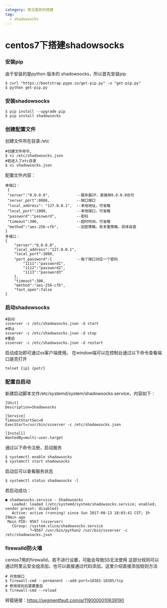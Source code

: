 ```yaml
---
category: 常见服务的搭建
tag:
  - shadowsocks
---
```


# centos7下搭建shadowsocks

### 安装pip

由于安装的是python 版本的 shadowsocks，所以首先安装pip

```
$ curl "https://bootstrap.pypa.io/get-pip.py" -o "get-pip.py"
$ python get-pip.py
```

### 安装shadowsocks

```
$ pip install --upgrade pip
$ pip install shadowsocks
```

### 创建配置文件

创建文件所在目录:/etc

```
#创建文件命令,
$ vi /etc/shadowsocks.json
#若进入了etc目录
$ vi shadowsocks.json
```

配置文件内容：

```
单端口：
 {
 "server":"0.0.0.0",            --服务器IP，直接用0.0.0.0也可
 "server_port":8888,            --端口端口
 "local_address": "127.0.0.1",  --本地地址，可省略
 "local_port":1080,             --本地端口，可省略
 "password":"password",         --密码
 "timeout":300,                 --超时时间，可省略
 "method":"aes-256-cfb",        --加密策略，有多重策略，具体自查
}
多端口：
{
    "server":"0.0.0.0",
    "local_address":"127.0.0.1",
    "local_port":1080,
    "port_password":{           --每个端口对应一个密码
        "1111":"password1",
        "1112":"password2",
        "1113":"password3"
    },
    "timeout":300,
    "method":"aes-256-cfb",
    "fast_open":false
}
```

### 启动shadowsocks

```
#启动
ssserver -c /etc/shadowsocks.json -d start
#停止
ssserver -c /etc/shadowsocks.json -d stop
#重启
ssserver -c /etc/shadowsocks.json -d restart
```

启动成功即可通过ss客户端使用。
在window端可以在控制台通过以下命令查看端口是否打开

```
telnet {ip} {potr}
```

### 配置自启动

新建启动脚本文件/etc/systemd/system/shadowsocks.service，内容如下：

```
[Unit]
Description=Shadowsocks

[Service]
TimeoutStartSec=0
ExecStart=/usr/bin/ssserver -c /etc/shadowsocks.json

[Install]
WantedBy=multi-user.target
```

通过以下命令注册，启动服务

```
$ systemctl enable shadowsocks
$ systemctl start shadowsocks
```

启动后可以查看服务状态

```
$ systemctl status shadowsocks -l
```

若启动成功：

```
● shadowsocks.service - Shadowsocks
   Loaded: loaded (/etc/systemd/system/shadowsocks.service; enabled; vendor preset: disabled)
   Active: active (running) since Sun 2017-08-13 18:03:41 CST; 1h 29min ago
 Main PID: 9567 (ssserver)
   CGroup: /system.slice/shadowsocks.service
           └─9567 /usr/bin/python2 /usr/bin/ssserver -c /etc/shadowsocks.json
```

### firewalld防火墙

centos7用的firewalld，若不进行设置，可能会导致SS无法使用
这部分规则可以通过阿里云安全组添加，也可以直接通过代码添加，这里介绍直接添加规则方法

```
# 开放端口
$ firewall-cmd --permanent --add-port=18381-18385/tcp 
# 修改规则后需要重启
$ firewall-cmd --reload 
```

转载链接：https://segmentfault.com/a/1190000010639190